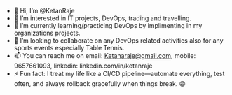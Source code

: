 - 👋 Hi, I’m @KetanRaje
- 👀 I’m interested in IT projects, DevOps, trading and travelling.
- 🌱 I’m currently learning/practicing DevOps by implimenting in my organizations projects.
- 💞️ I’m looking to collaborate on any DevOps related activities also for any sports events especially Table Tennis. 
- 📫 You can reach me on email: Ketanaraje@gmail.com, mobile: 9657661093, linkedin: linkedin.com/in/ketanraje 
- ⚡ Fun fact: I treat my life like a CI/CD pipeline—automate everything, test often, and always rollback gracefully when things break. 😄

<!---
KetanRaje/KetanRaje is a ✨ special ✨ repository because its `README.md` (this file) appears on your GitHub profile.
You can click the Preview link to take a look at your changes.
--->
